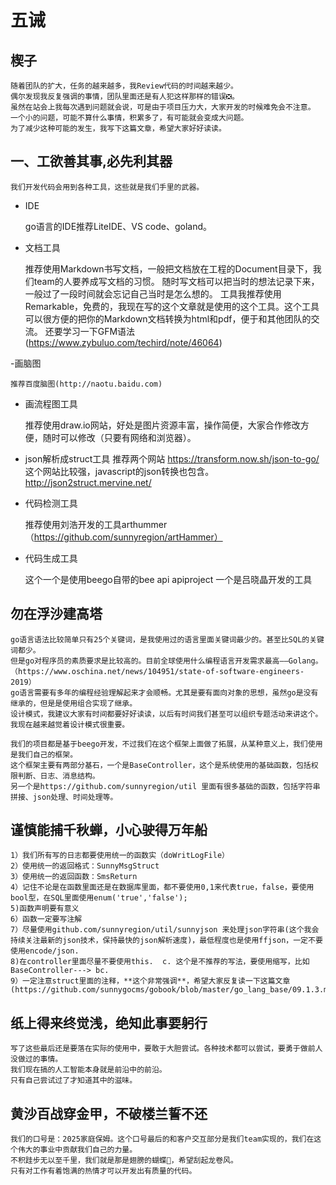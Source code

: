 # 五诫
## 楔子
    随着团队的扩大，任务的越来越多，我Review代码的时间越来越少。
    偶尔发现我反复强调的事情，团队里面还是有人犯这样那样的错误❎。
    虽然在站会上我每次遇到问题就会说，可是由于项目压力大，大家开发的时候难免会不注意。
    一个小的问题，可能不算什么事情，积累多了，有可能就会变成大问题。
    为了减少这种可能的发生，我写下这篇文章，希望大家好好读读。
    
## 一、工欲善其事,必先利其器
    我们开发代码会用到各种工具，这些就是我们手里的武器。
    
- IDE 

	go语言的IDE推荐LiteIDE、VS code、goland。
    
- 文档工具

	推荐使用Markdown书写文档，一般把文档放在工程的Document目录下，我们team的人要养成写文档的习惯。
    随时写文档可以把当时的想法记录下来，一般过了一段时间就会忘记自己当时是怎么想的。
    工具我推荐使用Remarkable，免费的，我现在写的这个文章就是使用的这个工具。这个工具可以很方便的把你的Markdown文档转换为html和pdf，便于和其他团队的交流。
    还要学习一下GFM语法(https://www.zybuluo.com/techird/note/46064)
    
-画脑图

	推荐百度脑图(http://naotu.baidu.com)
	
- 画流程图工具

    推荐使用draw.io网站，好处是图片资源丰富，操作简便，大家合作修改方便，随时可以修改（只要有网络和浏览器）。
- json解析成struct工具
    推荐两个网站 
    https://transform.now.sh/json-to-go/ 这个网站比较强，javascript的json转换也包含。
    http://json2struct.mervine.net/
    
- 代码检测工具

    推荐使用刘浩开发的工具arthummer （https://github.com/sunnyregion/artHammer）
    
- 代码生成工具

    这个一个是使用beego自带的bee api apiproject
    一个是吕晓晶开发的工具
    
## 勿在浮沙建高塔
    go语言语法比较简单只有25个关键词，是我使用过的语言里面关键词最少的。甚至比SQL的关键词都少。
    但是go对程序员的素质要求是比较高的。目前全球使用什么编程语言开发需求最高——Golang。（https://www.oschina.net/news/104951/state-of-software-engineers-2019）
    go语言需要有多年的编程经验理解起来才会顺畅。尤其是要有面向对象的思想，虽然go是没有继承的，但是是使用组合实现了继承。
    设计模式，我建议大家有时间都要好好读读，以后有时间我们甚至可以组织专题活动来讲这个。我现在越来越觉着设计模式很重要。
    
    我们的项目都是基于beego开发，不过我们在这个框架上面做了拓展，从某种意义上，我们使用是我们自己的框架。
    这个框架主要有两部分基石，一个是BaseController，这个是系统使用的基础函数，包括权限判断、日志、消息结构。
    另一个是https://github.com/sunnyregion/util 里面有很多基础的函数，包括字符串拼接、json处理、时间处理等。

## 谨慎能捕千秋蝉，小心驶得万年船
	1）我们所有写的日志都要使用统一的函数实（doWritLogFile）
	2）使用统一的返回格式：SunnyMsgStruct
	3）使用统一的返回函数：SmsReturn
	4）记住不论是在函数里面还是在数据库里面，都不要使用0,1来代表true，false，要使用bool型，在SQL里面使用enum('true','false');
	5)函数声明要有意义
	6）函数一定要写注解
	7）尽量使用github.com/sunnyregion/util/sunnyjson 来处理json字符串(这个我会持续关注最新的json技术，保持最快的json解析速度)，最低程度也是使用ffjson，一定不要使用encode/json.
	8)在controller里面尽量不要使用this.  c. 这个是不推荐的写法，要使用缩写，比如BaseController---> bc.
	9）一定注意struct里面的注释，**这个非常强调**，希望大家反复读一下这篇文章(https://github.com/sunnygocms/gobook/blob/master/go_lang_base/09.1.3.md)

## 纸上得来终觉浅，绝知此事要躬行
    写了这些最后还是要落在实际的使用中，要敢于大胆尝试。各种技术都可以尝试，要勇于做前人没做过的事情。
    我们现在搞的人工智能本身就是前沿中的前沿。
    只有自己尝试过了才知道其中的滋味。
	
## 黄沙百战穿金甲，不破楼兰誓不还
    我们的口号是：2025家庭保姆。这个口号最后的和客户交互部分是我们team实现的，我们在这个伟大的事业中贡献我们自己的力量。
    不积跬步无以至千里，我们就是那是翅膀的蝴蝶🦋，希望刮起龙卷风。
    只有对工作有着饱满的热情才可以开发出有质量的代码。

